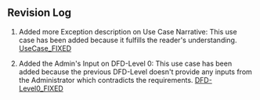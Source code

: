 ## Revision Log
1. Added more Exception description on Use Case Narrative: This use case has been added because it fulfills the reader's understanding.
[UseCase_FIXED](https://imgur.com/LcUbyfM)

2. Added the Admin's Input on DFD-Level 0: This use case has been added because the previous DFD-Level doesn't provide any inputs from the Administrator which contradicts the requirements.
[DFD-Level0_FIXED](https://imgur.com/DR9ZRHK)
